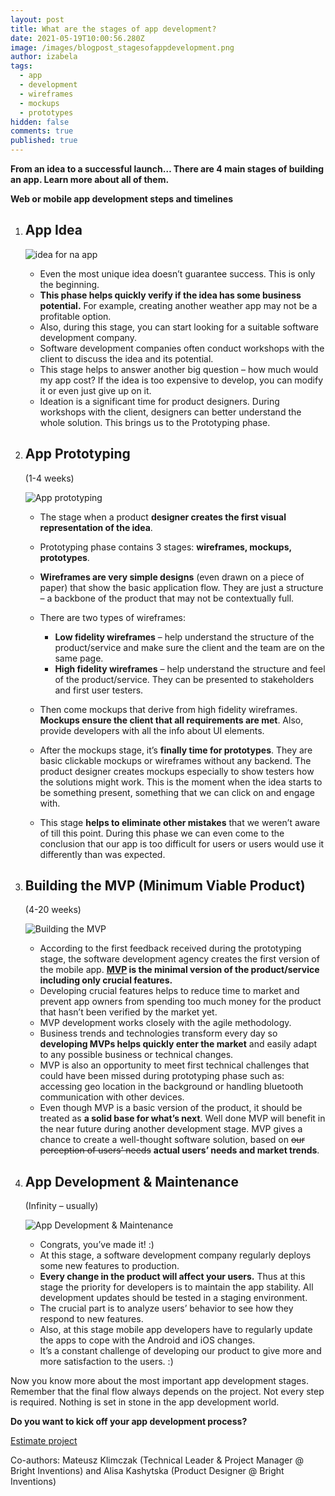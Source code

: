 ```yaml
---
layout: post
title: What are the stages of app development?
date: 2021-05-19T10:00:56.280Z
image: /images/blogpost_stagesofappdevelopment.png
author: izabela
tags:
  - app
  - development
  - wireframes
  - mockups
  - prototypes
hidden: false
comments: true
published: true
---
```

**From an idea to a successful launch… There are 4 main stages of building an app. Learn more about all of them.**

**Web or mobile app development steps and timelines**

1. ## **App Idea**

   ![idea for na app](/images/1_idea.png)

   * Even the most unique idea doesn’t guarantee success. This is only the beginning.
   * **This phase helps quickly verify if the idea has some business potential.** For example, creating another weather app may not be a profitable option.
   * Also, during this stage, you can start looking for a suitable software development company.
   * Software development companies often conduct workshops with the client to discuss the idea and its potential.
   * This stage helps to answer another big question – how much would my app cost? If the idea is too expensive to develop, you can modify it or even just give up on it.
   * Ideation is a significant time for product designers. During workshops with the client, designers can better understand the whole solution. This brings us to the Prototyping phase.
2. ## **App Prototyping**

   (1-4 weeks)

   ![App prototyping](/images/2_app_prototyping.png)

   * The stage when a product **designer creates the first visual representation of the idea**.
   * Prototyping phase contains 3 stages: **wireframes, mockups, prototypes**. 
   * **Wireframes are very simple designs** (even drawn on a piece of paper) that show the basic application flow. They are just a structure – a backbone of the product that may not be contextually full.
   * There are two types of wireframes:

     * **Low fidelity wireframes** – help understand the structure of the product/service and make sure the client and the team are on the same page.
     * **High fidelity wireframes** – help understand the structure and feel of the product/service. They can be presented to stakeholders and first user testers.  
   * Then come mockups that derive from high fidelity wireframes. **Mockups ensure the client that all requirements are met**. Also, provide developers with all the info about UI elements.
   * After the mockups stage, it’s **finally time for prototypes**. They are basic clickable mockups or wireframes without any backend. The product designer creates mockups especially to show testers how the solutions might work. This is the moment when the idea starts to be something present, something that we can click on and engage with.
   * This stage **helps to eliminate other mistakes** that we weren’t aware of till this point. During this phase we can even come to the conclusion that our app is too difficult for users or users would use it differently than was expected.
3. ## **Building the MVP (Minimum Viable Product)** 

   (4-20 weeks)

   ![Building the MVP](/images/3_mvp.png)

   * According to the first feedback received during the prototyping stage, the software development agency creates the first version of the mobile app. **[MVP](https://brightinventions.pl/blog/4-things-we-love-about-building-mvps/) is the minimal version of the product/service including only crucial features.**
   * Developing crucial features helps to reduce time to market and prevent app owners from spending too much money for the product that hasn’t been verified by the market yet. 
   * MVP development works closely with the agile methodology.
   * Business trends and technologies transform every day so **developing MVPs helps quickly enter the market** and easily adapt to any possible business or technical changes. 
   * MVP is also an opportunity to meet first technical challenges that could have been missed during prototyping phase such as: accessing geo location in the background or handling bluetooth communication with other devices.
   * Even though MVP is a basic version of the product, it should be treated as **a solid base for what’s next**. Well done MVP will benefit in the near future during another development stage. MVP gives a chance to create a well-thought software solution, based on <del>our perception of users’ needs</del> **actual users’ needs and market trends**.
4. ## **App Development & Maintenance**

   (Infinity – usually)

   ![App Development & Maintenance](/images/4_app_development_-_maintenance.png)

   * Congrats, you’ve made it! :)
   * At this stage, a software development company regularly deploys some new features to production.
   * **Every change in the product will affect your users.** Thus at this stage the priority for developers is to maintain the app stability. All development updates should be tested in a staging environment.
   * The crucial part is to analyze users’ behavior to see how they respond to new features.
   * Also, at this stage mobile app developers have to regularly update the apps to cope with the Android and iOS changes.
   * It’s a constant challenge of developing our product to give more and more satisfaction to the users. :)

Now you know more about the most important app development stages. Remember that the final flow always depends on the project. Not every step is required. Nothing is set in stone in the app development world.

**Do you want to kick off your app development process?** 

[Estimate project](https://brightinventions.pl/start-project)

Co-authors: Mateusz Klimczak (Technical Leader & Project Manager @ Bright Inventions) and Alisa Kashytska (Product Designer @ Bright Inventions)
